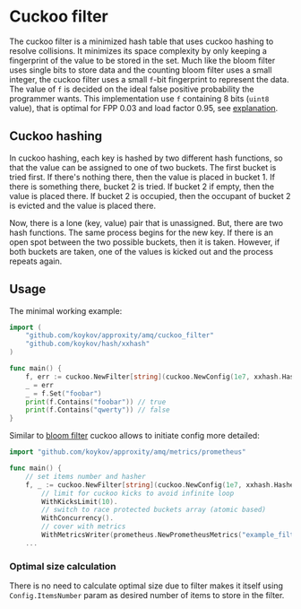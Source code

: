 # Cuckoo filter

The cuckoo filter is a minimized hash table that uses cuckoo hashing to resolve collisions. It minimizes its space
complexity by only keeping a fingerprint of the value to be stored in the set. Much like the bloom filter uses single
bits to store data and the counting bloom filter uses a small integer, the cuckoo filter uses a small `f`-bit fingerprint
to represent the data. The value of `f` is decided on the ideal false positive probability the programmer wants. This
implementation use `f` containing 8 bits (`uint8` value), that is optimal for FPP 0.03 and load factor 0.95, see
[explanation](https://brilliant.org/wiki/cuckoo-filter/#cuckoo-vs-bloom-filters).

## Cuckoo hashing

In cuckoo hashing, each key is hashed by two different hash functions, so that the value can be assigned to one of two
buckets. The first bucket is tried first. If there's nothing there, then the value is placed in bucket 1. If there is
something there, bucket 2 is tried. If bucket 2 if empty, then the value is placed there. If bucket 2 is occupied, then
the occupant of bucket 2 is evicted and the value is placed there.

Now, there is a lone (key, value) pair that is unassigned. But, there are two hash functions. The same process begins
for the new key. If there is an open spot between the two possible buckets, then it is taken. However, if both buckets
are taken, one of the values is kicked out and the process repeats again.

## Usage

The minimal working example:
```go
import (
    "github.com/koykov/approxity/amq/cuckoo_filter"
    "github.com/koykov/hash/xxhash"
)

func main() {
    f, err := cuckoo.NewFilter[string](cuckoo.NewConfig(1e7, xxhash.Hasher64[[]byte]{}))
    _ = err
    _ = f.Set("foobar")
    print(f.Contains("foobar")) // true
    print(f.Contains("qwerty")) // false
}
```

Similar to [bloom filter](../bloom_filter/readme.md#usage) cuckoo allows to initiate config more detailed:
```go
import "github.com/koykov/approxity/amq/metrics/prometheus"

func main() {
    // set items number and hasher
    f, _ := cuckoo.NewFilter[string](cuckoo.NewConfig(1e7, xxhash.Hasher64[[]byte]{}).
		// limit for cuckoo kicks to avoid infinite loop
        WithKicksLimit(10).
        // switch to race protected buckets array (atomic based)
        WithConcurrency().
        // cover with metrics
        WithMetricsWriter(prometheus.NewPrometheusMetrics("example_filter")))
	...
```

### Optimal size calculation

There is no need to calculate optimal size due to filter makes it itself using `Config.ItemsNumber` param as desired
number of items to store in the filter.
